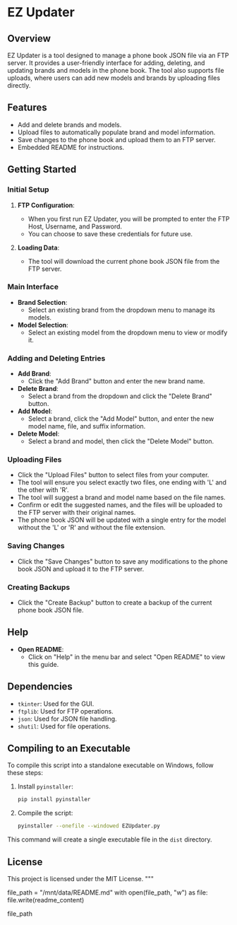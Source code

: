 # EZ Updater

## Overview

EZ Updater is a tool designed to manage a phone book JSON file via an FTP server. It provides a user-friendly interface for adding, deleting, and updating brands and models in the phone book. The tool also supports file uploads, where users can add new models and brands by uploading files directly.

## Features

- Add and delete brands and models.
- Upload files to automatically populate brand and model information.
- Save changes to the phone book and upload them to an FTP server.
- Embedded README for instructions.

## Getting Started

### Initial Setup

1. **FTP Configuration**:
    - When you first run EZ Updater, you will be prompted to enter the FTP Host, Username, and Password.
    - You can choose to save these credentials for future use.

2. **Loading Data**:
    - The tool will download the current phone book JSON file from the FTP server.

### Main Interface

- **Brand Selection**:
    - Select an existing brand from the dropdown menu to manage its models.
- **Model Selection**:
    - Select an existing model from the dropdown menu to view or modify it.

### Adding and Deleting Entries

- **Add Brand**:
    - Click the "Add Brand" button and enter the new brand name.
- **Delete Brand**:
    - Select a brand from the dropdown and click the "Delete Brand" button.
- **Add Model**:
    - Select a brand, click the "Add Model" button, and enter the new model name, file, and suffix information.
- **Delete Model**:
    - Select a brand and model, then click the "Delete Model" button.

### Uploading Files

- Click the "Upload Files" button to select files from your computer.
- The tool will ensure you select exactly two files, one ending with 'L' and the other with 'R'.
- The tool will suggest a brand and model name based on the file names.
- Confirm or edit the suggested names, and the files will be uploaded to the FTP server with their original names.
- The phone book JSON will be updated with a single entry for the model without the 'L' or 'R' and without the file extension.

### Saving Changes

- Click the "Save Changes" button to save any modifications to the phone book JSON and upload it to the FTP server.

### Creating Backups

- Click the "Create Backup" button to create a backup of the current phone book JSON file.

## Help

- **Open README**:
    - Click on "Help" in the menu bar and select "Open README" to view this guide.

## Dependencies

- `tkinter`: Used for the GUI.
- `ftplib`: Used for FTP operations.
- `json`: Used for JSON file handling.
- `shutil`: Used for file operations.

## Compiling to an Executable

To compile this script into a standalone executable on Windows, follow these steps:

1. Install `pyinstaller`:
    ```sh
    pip install pyinstaller
    ```

2. Compile the script:
    ```sh
    pyinstaller --onefile --windowed EZUpdater.py
    ```

This command will create a single executable file in the `dist` directory.

## License

This project is licensed under the MIT License.
"""

file_path = "/mnt/data/README.md"
with open(file_path, "w") as file:
    file.write(readme_content)

file_path
